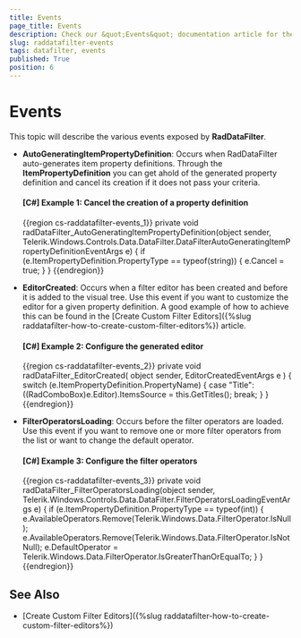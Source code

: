 ```yaml
---
title: Events
page_title: Events
description: Check our &quot;Events&quot; documentation article for the RadDataFilter {{ site.framework_name }} control.
slug: raddatafilter-events
tags: datafilter, events
published: True
position: 6
---
```


# Events

This topic will describe the various events exposed by **RadDataFilter**.

* **AutoGeneratingItemPropertyDefinition**: Occurs when RadDataFilter auto-generates item property definitions. Through the **ItemPropertyDefinition** you can get ahold of the generated property definition and cancel its creation if it does not pass your criteria.

   #### __[C#] Example 1: Cancel the creation of a property definition__
   {{region cs-raddatafilter-events_1}}
      private void radDataFilter_AutoGeneratingItemPropertyDefinition(object sender, Telerik.Windows.Controls.Data.DataFilter.DataFilterAutoGeneratingItemPropertyDefinitionEventArgs e)
      {
         if (e.ItemPropertyDefinition.PropertyType == typeof(string))
         {
            e.Cancel = true;
         }
      }
   {{endregion}}

* **EditorCreated**: Occurs when a filter editor has been created and before it is added to the visual tree. Use this event if you want to customize the editor for a given property definition. A good example of how to achieve this can be found in the [Create Custom Filter Editors]({%slug raddatafilter-how-to-create-custom-filter-editors%}) article.

   #### __[C#] Example 2: Configure the generated editor__
   {{region cs-raddatafilter-events_2}}
      private void radDataFilter_EditorCreated( object sender, EditorCreatedEventArgs e ) 
      { 
         switch (e.ItemPropertyDefinition.PropertyName) 
         {
            case "Title": 
               ((RadComboBox)e.Editor).ItemsSource = this.GetTitles(); 
               break;
         } 
      } 
   {{endregion}}

* **FilterOperatorsLoading**: Occurs before the filter operators are loaded. Use this event if you want to remove one or more filter operators from the list or want to change the default operator.

   #### __[C#] Example 3: Configure the filter operators__
   {{region cs-raddatafilter-events_3}}
      private void radDataFilter_FilterOperatorsLoading(object sender, Telerik.Windows.Controls.Data.DataFilter.FilterOperatorsLoadingEventArgs e)
      {
         if (e.ItemPropertyDefinition.PropertyType == typeof(int))
         {
            e.AvailableOperators.Remove(Telerik.Windows.Data.FilterOperator.IsNull);
            e.AvailableOperators.Remove(Telerik.Windows.Data.FilterOperator.IsNotNull);
            e.DefaultOperator = Telerik.Windows.Data.FilterOperator.IsGreaterThanOrEqualTo;
         }
      }
   {{endregion}}

## See Also  
* [Create Custom Filter Editors]({%slug raddatafilter-how-to-create-custom-filter-editors%})
